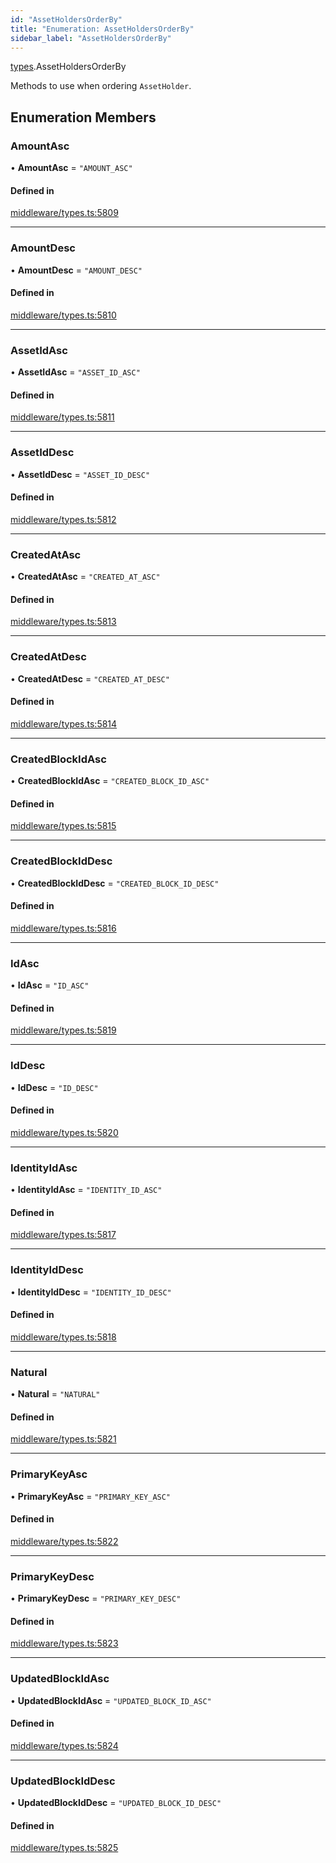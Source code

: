 ```yaml
---
id: "AssetHoldersOrderBy"
title: "Enumeration: AssetHoldersOrderBy"
sidebar_label: "AssetHoldersOrderBy"
---
```


[types](../../../modules/Types/Types.md).AssetHoldersOrderBy

Methods to use when ordering `AssetHolder`.

## Enumeration Members

### AmountAsc

• **AmountAsc** = ``"AMOUNT_ASC"``

#### Defined in

[middleware/types.ts:5809](https://github.com/PolymeshAssociation/polymesh-sdk/blob/88db4a911/src/middleware/types.ts#L5809)

___

### AmountDesc

• **AmountDesc** = ``"AMOUNT_DESC"``

#### Defined in

[middleware/types.ts:5810](https://github.com/PolymeshAssociation/polymesh-sdk/blob/88db4a911/src/middleware/types.ts#L5810)

___

### AssetIdAsc

• **AssetIdAsc** = ``"ASSET_ID_ASC"``

#### Defined in

[middleware/types.ts:5811](https://github.com/PolymeshAssociation/polymesh-sdk/blob/88db4a911/src/middleware/types.ts#L5811)

___

### AssetIdDesc

• **AssetIdDesc** = ``"ASSET_ID_DESC"``

#### Defined in

[middleware/types.ts:5812](https://github.com/PolymeshAssociation/polymesh-sdk/blob/88db4a911/src/middleware/types.ts#L5812)

___

### CreatedAtAsc

• **CreatedAtAsc** = ``"CREATED_AT_ASC"``

#### Defined in

[middleware/types.ts:5813](https://github.com/PolymeshAssociation/polymesh-sdk/blob/88db4a911/src/middleware/types.ts#L5813)

___

### CreatedAtDesc

• **CreatedAtDesc** = ``"CREATED_AT_DESC"``

#### Defined in

[middleware/types.ts:5814](https://github.com/PolymeshAssociation/polymesh-sdk/blob/88db4a911/src/middleware/types.ts#L5814)

___

### CreatedBlockIdAsc

• **CreatedBlockIdAsc** = ``"CREATED_BLOCK_ID_ASC"``

#### Defined in

[middleware/types.ts:5815](https://github.com/PolymeshAssociation/polymesh-sdk/blob/88db4a911/src/middleware/types.ts#L5815)

___

### CreatedBlockIdDesc

• **CreatedBlockIdDesc** = ``"CREATED_BLOCK_ID_DESC"``

#### Defined in

[middleware/types.ts:5816](https://github.com/PolymeshAssociation/polymesh-sdk/blob/88db4a911/src/middleware/types.ts#L5816)

___

### IdAsc

• **IdAsc** = ``"ID_ASC"``

#### Defined in

[middleware/types.ts:5819](https://github.com/PolymeshAssociation/polymesh-sdk/blob/88db4a911/src/middleware/types.ts#L5819)

___

### IdDesc

• **IdDesc** = ``"ID_DESC"``

#### Defined in

[middleware/types.ts:5820](https://github.com/PolymeshAssociation/polymesh-sdk/blob/88db4a911/src/middleware/types.ts#L5820)

___

### IdentityIdAsc

• **IdentityIdAsc** = ``"IDENTITY_ID_ASC"``

#### Defined in

[middleware/types.ts:5817](https://github.com/PolymeshAssociation/polymesh-sdk/blob/88db4a911/src/middleware/types.ts#L5817)

___

### IdentityIdDesc

• **IdentityIdDesc** = ``"IDENTITY_ID_DESC"``

#### Defined in

[middleware/types.ts:5818](https://github.com/PolymeshAssociation/polymesh-sdk/blob/88db4a911/src/middleware/types.ts#L5818)

___

### Natural

• **Natural** = ``"NATURAL"``

#### Defined in

[middleware/types.ts:5821](https://github.com/PolymeshAssociation/polymesh-sdk/blob/88db4a911/src/middleware/types.ts#L5821)

___

### PrimaryKeyAsc

• **PrimaryKeyAsc** = ``"PRIMARY_KEY_ASC"``

#### Defined in

[middleware/types.ts:5822](https://github.com/PolymeshAssociation/polymesh-sdk/blob/88db4a911/src/middleware/types.ts#L5822)

___

### PrimaryKeyDesc

• **PrimaryKeyDesc** = ``"PRIMARY_KEY_DESC"``

#### Defined in

[middleware/types.ts:5823](https://github.com/PolymeshAssociation/polymesh-sdk/blob/88db4a911/src/middleware/types.ts#L5823)

___

### UpdatedBlockIdAsc

• **UpdatedBlockIdAsc** = ``"UPDATED_BLOCK_ID_ASC"``

#### Defined in

[middleware/types.ts:5824](https://github.com/PolymeshAssociation/polymesh-sdk/blob/88db4a911/src/middleware/types.ts#L5824)

___

### UpdatedBlockIdDesc

• **UpdatedBlockIdDesc** = ``"UPDATED_BLOCK_ID_DESC"``

#### Defined in

[middleware/types.ts:5825](https://github.com/PolymeshAssociation/polymesh-sdk/blob/88db4a911/src/middleware/types.ts#L5825)
